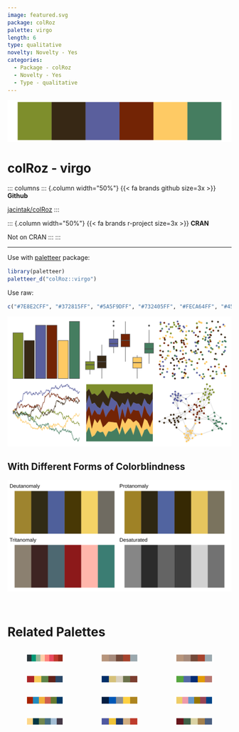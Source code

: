 ```yaml
---
image: featured.svg
package: colRoz
palette: virgo
length: 6
type: qualitative
novelty: Novelty - Yes
categories:
  - Package - colRoz
  - Novelty - Yes
  - Type - qualitative
---
```


![](featured.svg)

# colRoz - virgo 

::: columns
::: {.column width="50%"}
{{< fa brands github size=3x >}}
**Github**

[jacintak/colRoz](https://github.com/jacintak/colRoz)
:::

::: {.column width="50%"}
{{< fa brands r-project size=3x >}}
**CRAN**

Not on CRAN
:::
:::

<hr> 

Use with [paletteer](https://emilhvitfeldt.github.io/paletteer/) package:

```r
library(paletteer)
paletteer_d("colRoz::virgo")
```

Use raw:

```r
c("#7E8E2CFF", "#372815FF", "#5A5F9DFF", "#732405FF", "#FECA64FF", "#457D60FF")
``` 

![](examples.png) <br>

## With Different Forms of Colorblindness

![](colorblind.svg) 

<br>

# Related Palettes

<div class="list" style="display: grid; grid-template-columns: auto auto auto;"> <figure class="figure">
<a href="../../awtools/a_palette/"> <img src="../../awtools/a_palette/featured.svg" style="width: 100%;" class="figure-img"></a>
</figure> <figure class="figure">
<a href="../../ButterflyColors/hamadryas_feronia/"> <img src="../../ButterflyColors/hamadryas_feronia/featured.svg" style="width: 100%;" class="figure-img"></a>
</figure> <figure class="figure">
<a href="../../ButterflyColors/hamadryas_feronia/"> <img src="../../ButterflyColors/hamadryas_feronia/featured.svg" style="width: 100%;" class="figure-img"></a>
</figure> <figure class="figure">
<a href="../../lisa/PavelTchelitchew/"> <img src="../../lisa/PavelTchelitchew/featured.svg" style="width: 100%;" class="figure-img"></a>
</figure> <figure class="figure">
<a href="../../lisa/JohannesVermeer_1/"> <img src="../../lisa/JohannesVermeer_1/featured.svg" style="width: 100%;" class="figure-img"></a>
</figure> <figure class="figure">
<a href="../../waRhol/bighorn_ram_83/"> <img src="../../waRhol/bighorn_ram_83/featured.svg" style="width: 100%;" class="figure-img"></a>
</figure> <figure class="figure">
<a href="../../MetBrewer/Juarez/"> <img src="../../MetBrewer/Juarez/featured.svg" style="width: 100%;" class="figure-img"></a>
</figure> <figure class="figure">
<a href="../../nbapalettes/mavericks_banner/"> <img src="../../nbapalettes/mavericks_banner/featured.svg" style="width: 100%;" class="figure-img"></a>
</figure> <figure class="figure">
<a href="../../khroma/mediumcontrast/"> <img src="../../khroma/mediumcontrast/featured.svg" style="width: 100%;" class="figure-img"></a>
</figure> <figure class="figure">
<a href="../../nationalparkcolors/Acadia/"> <img src="../../nationalparkcolors/Acadia/featured.svg" style="width: 100%;" class="figure-img"></a>
</figure> <figure class="figure">
<a href="../../lisa/EdvardMunch/"> <img src="../../lisa/EdvardMunch/featured.svg" style="width: 100%;" class="figure-img"></a>
</figure> <figure class="figure">
<a href="../../lisa/EdwardHopper/"> <img src="../../lisa/EdwardHopper/featured.svg" style="width: 100%;" class="figure-img"></a>
</figure> 
</div>
